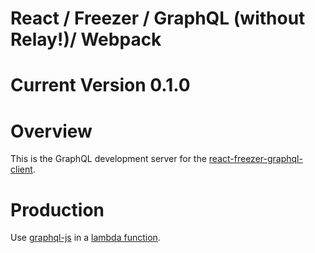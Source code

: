 # React / Freezer / GraphQL (without Relay!)/ Webpack

# Current Version 0.1.0

# Overview

This is the GraphQL development server for the [react-freezer-graphql-client](https://github.com/BerndWessels/react-freezer-graphql-server).

# Production

Use [graphql-js](https://github.com/graphql/graphql-js) in a [lambda function](https://aws.amazon.com/lambda/details/).
